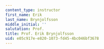 ```yaml
---
content_type: instructor
first_name: Erik
last_name: Brynjolfsson
middle_initial: ''
salutation: Prof.
title: Prof. Erik Brynjolfsson
uid: e05c917e-e820-1073-fd45-4bc046bf3678
---
```

